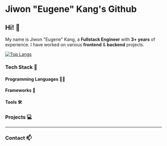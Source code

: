# Jiwon "Eugene" Kang's Github

## Hi! 👋
My name is Jiwon "Eugene" Kang, a **Fullstack Engineer** with **3+ years** of experience. I have worked on various **frontend** & **backend** projects.

[![Top Langs](https://github-readme-stats.vercel.app/api/top-langs/?username=eug2ne&layout=compact&langs_count=7)](https://github.com/eug2ne/github-readme-stats)

### Tech Stack 👾
#### Programming Languages ✍🏻

#### Frameworks 🧩


#### Tools 🛠


### Projects 💻

---

### Contact 📫
